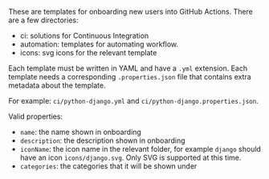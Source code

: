 These are templates for onboarding new users into GitHub Actions. There are a few directories:
* ci: solutions for Continuous Integration
* automation: templates for automating workflow.
* icons: svg icons for the relevant template

Each template must be written in YAML and have a `.yml` extension. Each template needs a corresponding `.properties.json` file that contains extra metadata about the template.

For example: `ci/python-django.yml` and `ci/python-django.properties.json`.

Valid properties:
* `name`: the name shown in onboarding
* `description`: the description shown in onboarding
* `iconName`: the icon name in the relevant folder, for example `django` should have an icon `icons/django.svg`. Only SVG is supported at this time.
* `categories`: the categories that it will be shown under
